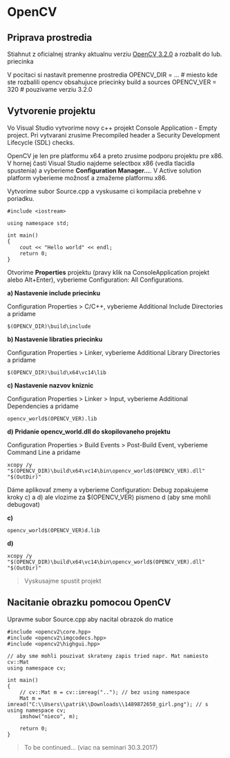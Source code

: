 # OpenCV

## Priprava prostredia

Stiahnut z oficialnej stranky aktualnu verziu [OpenCV 3.2.0](http://opencv.org/releases.html) a rozbalit do lub. priecinka

V pocitaci si nastavit premenne prostredia
OPENCV_DIR = ... # miesto kde ste rozbalili opencv obsahujuce priecinky build a sources
OPENCV_VER = 320 # pouzivame verziu 3.2.0

## Vytvorenie projektu

Vo Visual Studio vytvorime novy c++ projekt Console Application - Empty project. Pri vytvarani zrusime Precompiled header a Security Development Lifecycle (SDL) checks.

OpenCV je len pre platformu x64 a preto zrusime podporu projektu pre x86. V hornej časti Visual Studio najdeme selectbox x86 (vedla tlacidla spustenia) a vyberieme **Configuration Manager...**. V Active solution platform vyberieme možnosť **<Edit>** a zmažeme platformu x86.

Vytvorime subor Source.cpp a vyskusame ci kompilacia prebehne v poriadku.

```
#include <iostream>

using namespace std;

int main()
{
	cout << "Hello world" << endl;
	return 0;
}
```

Otvorime **Properties** projektu (pravy klik na ConsoleApplication projekt alebo Alt+Enter), vyberieme Configuration: All Configurations.

**a) Nastavenie include priecinku**

Configuration Properties > C/C++, vyberieme Additional Include Directories a pridame 
```
$(OPENCV_DIR)\build\include
```

**b) Nastavenie libraties priecinku**

Configuration Properties > Linker, vyberieme Additional Library Directories a pridame
```
$(OPENCV_DIR)\build\x64\vc14\lib
```

**c) Nastavenie nazvov kniznic**

Configuration Properties > Linker > Input, vyberieme Additional Dependencies a pridame
```
opencv_world$(OPENCV_VER).lib
```

**d) Pridanie opencv_world.dll do skopilovaneho projektu**

Configuration Properties > Build Events > Post-Build Event, vyberieme Command Line a pridame
```
xcopy /y  "$(OPENCV_DIR)\build\x64\vc14\bin\opencv_world$(OPENCV_VER).dll" "$(OutDir)"
```


Dáme aplikovať zmeny a vyberieme Configuration: Debug zopakujeme kroky c) a d) ale vlozime za $(OPENCV_VER) pismeno d (aby sme mohli debugovat)

**c)**
```
opencv_world$(OPENCV_VER)d.lib
```

**d)**
```
xcopy /y  "$(OPENCV_DIR)\build\x64\vc14\bin\opencv_world$(OPENCV_VER).dll" "$(OutDir)"
```

> Vyskusajme spustit projekt

## Nacitanie obrazku pomocou OpenCV

Upravme subor Source.cpp aby nacital obrazok do matice

```
#include <opencv2\core.hpp>
#include <opencv2\imgcodecs.hpp>
#include <opencv2\highgui.hpp>

// aby sme mohli pouzivat skrateny zapis tried napr. Mat namiesto cv::Mat
using namespace cv;

int main()
{
	// cv::Mat m = cv::imreag(".."); // bez using namespace
	Mat m = imread("C:\\Users\\patrik\\Downloads\\1489872650_girl.png"); // s using namespace cv;
	imshow("nieco", m);

	return 0;
}
```

> To be continued... (viac na seminari 30.3.2017)
